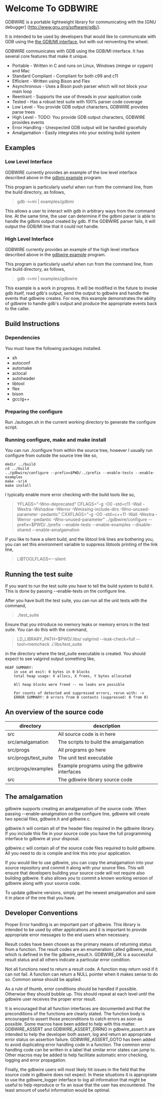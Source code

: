 # Welcome To GDBWIRE

GDBWIRE is a portable lightweight library for communicating with the [GNU debugger] (http://www.gnu.org/software/gdb/).

It is intended to be used by developers that would like to communicate with
GDB using the [the GDB/MI interface](https://sourceware.org/gdb/onlinedocs/gdb/GDB_002fMI.html), but with out reinventing the wheel.

GDBWIRE communicates with GDB using the GDB/MI interface. It has several
core features that make it unique.

- Portable - Written in C and runs on Linux, Windows (mingw or cygwin) and Mac
- Standard Compliant - Compliant for both c99 and c11
- Efficient - Written using Bison and Flex
- Asynchronous - Uses a Bison push parser which will not block your main loop
- Reentrant - Supports the use of threads in your application code
- Tested - Has a robust test suite with 100% parser code coverage
- Low Level - You provide GDB output characters, GDBWIRE provides parse trees
- High Level - TODO: You provide GDB output characters, GDBWIRE provides events
- Error Handling - Unexpected GDB output will be handled gracefully
- Amalgamation - Easily integrates into your existing build system

## Examples

### Low Level Interface

GDBWIRE currently provides an example of the low level interface described
above in the [gdbmi example](src/progs/examples/gdbmi_example.c) program.

This program is particularly useful when run from the command line, from the
build directory, as follows,
>   gdb -i=mi <gdb arguments> | examples/gdbmi

This allows a user to interact with gdb in arbitrary ways from the 
command line. At the same time, the user can determine if the gdbmi
parser is able to handle the gdbmi output created by gdb. If the GDBWIRE
parser fails, it will output the GDB/MI line that it could not handle.

### High Level Interface

GDBWIRE currently provides an example of the high level interface described
above in the [gdbwire example](src/progs/examples/gdbwire_example.c) program.

This program is particularly useful when run from the command line, from the
build directory, as follows,
>   gdb -i=mi <gdb arguments> | examples/gdbwire

This example is a work in progress. It will be modified in the future
to invoke gdb itself, read gdb's output, send the output to gdbwire
and handle the events that gdbwire creates. For now, this example
demonstrates the ability of gdbwire to handle gdb's output and produce
the appropriate events back to the caller.

## Build Instructions

### Dependencies

You must have the following packages installed.
- sh
- autoconf
- automake
- aclocal
- autoheader
- libtool
- flex
- bison
- gcc/g++

### Preparing the configure

Run ./autogen.sh in the current working directory to generate the configure
script.

### Running configure, make and make install

You can run ./configure from within the source tree, however I usually run
configure from outside the source tree like so,
```
mkdir ../build
cd ../build
../gdbwire/configure --prefix=$PWD/../prefix --enable-tests --enable-examples
make -srj4
make install
```

I typically enable more error checking with the build tools like so,

> YFLAGS="-Wno-deprecated" CFLAGS="-g -O0 -std=c11 -Wall -Wextra -Wshadow -Werror -Wmissing-include-dirs -Wno-unused-parameter -pedantic" CXXFLAGS="-g -O0 -std=c++11 -Wall -Wextra -Werror -pedantic -Wno-unused-parameter" ../gdbwire/configure --prefix=$PWD/../prefix --enable-tests --enable-examples --disable-shared --enable-amalgamation

If you like to have a silent build, and the libtool link lines are bothering
you, you can set this environment variable to suppress libtools printing of
the link line,
>  LIBTOOLFLAGS=--silent

## Running the test suite

If you want to run the test suite you have to tell the build system
to build it. This is done by passing --enable-tests on the configure line.

After you have built the test suite, you can run all the unit tests with
the command,
>  ./test\_suite

Ensure that you introduce no memory leaks or memory errors in the test suite.
You can do this with the command,
>  LD_LIBRARY_PATH=$PWD/.libs/ valgrind  --leak-check=full --tool=memcheck ./.libs/test_suite

in the directory where the test\_suite executable is created. You should
expect to see valgrind output something like,
 
    HEAP SUMMARY:
        in use at exit: 0 bytes in 0 blocks
        total heap usage: X allocs, X frees, Y bytes allocated

        All heap blocks were freed -- no leaks are possible

        For counts of detected and suppressed errors, rerun with: -v
        ERROR SUMMARY: 0 errors from 0 contexts (suppressed: 0 from 0)

## An overview of the source code

directory               | description
---                     | ---
src                     | All source code is in here
src/amalgamation        | The scripts to build the amalgamation
src/progs               | All programs go here
src/progs/test\_suite   | The unit test executable
src/progs/examples      | Example programs using the gdbwire interfaces
src                     | The gdbwire library source code

## The amalgamation

gdbwire supports creating an amalgamation of the source code. When passing
--enable-amalgmation on the configure line, gdbwire will create two special
files, gdbwire.h and gdbwire.c.

gdbwire.h will contain all of the header files required in the gdbwire
library. If you include this file in your source code you have the full
programming interface to gdbwire at your disposal.

gdbwire.c will contain all of the source code files required to build
gdbwire. All you need to do is compile and link this into your application.

If you would like to use gdbwire, you can copy the amalgamation into your
source repository and commit it along with your source files. This will
ensure that developers building your source code will not require also
building gdbwire. It also allows you to commit a known working version
of gdbwire along with your source code.

To update gdbwire versions, simply get the newest amalgamation and save
it in place of the one that you have.

## Developer Conventions

Proper Error handling is an important part of gdbwire. This library
is intended to be used by other applications and it is important to provide
appropriate error messages to the end users when necessary.

Result codes have been chosen as the primary means of returning status
from a function. The result codes are an enumeration called gdbwire_result,
which is defined in the file gdbwire_result.h. GDBWIRE_OK is a successful
result status and all others indicate a particular error condition.

Not all functions need to return a result code. A function may return
void if it can not fail. A function can return a NULL pointer when it makes
sense to do so. Common sense should be applied.

As a rule of thumb, error conditions should be handled if possible.
Otherwise they should bubble up. This should repeat at each level until
the gdbwire user receives the proper error result.

It is encouraged that all function interfaces are documented and that
the preconditions of the functions are clearly stated. The function body
is encouraged to assert those preconditions to catch errors as soon as
possible. Some macros have been added to help with this matter.
GDBWIRE_ASSERT and GDBWIRE_ASSERT_ERRNO in gdbwire_assert.h are intended
to help the developer both assert, log and return an appropriate
error status on assertion failure. GDBWIRE_ASSERT_GOTO has been added
to avoid duplicating error handling code in a function. The common
error handling code can be written in a label that similar error
states can jump to. Other macros may be added to help facilitate
automatic error checking, logging and error propagation.

Finally, the gdbwire users will most likely hit issues in the field
that the source code in gdbwire does not expect. In these situations
it is appropriate to use the gdbwire_logger interface to log all
information that might be useful to help reproduce or fix an issue
that the user has encountered. The least amount of useful information
would be optimal.
